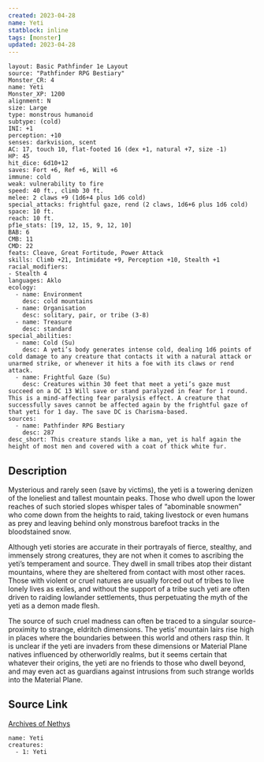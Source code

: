 ```yaml
---
created: 2023-04-28
name: Yeti
statblock: inline
tags: [monster]
updated: 2023-04-28
---
```

```statblock
layout: Basic Pathfinder 1e Layout
source: "Pathfinder RPG Bestiary"
Monster_CR: 4
name: Yeti
Monster_XP: 1200
alignment: N
size: Large
type: monstrous humanoid
subtype: (cold)
INI: +1
perception: +10
senses: darkvision, scent
AC: 17, touch 10, flat-footed 16 (dex +1, natural +7, size -1)
HP: 45
hit_dice: 6d10+12
saves: Fort +6, Ref +6, Will +6
immune: cold
weak: vulnerability to fire
speed: 40 ft., climb 30 ft.
melee: 2 claws +9 (1d6+4 plus 1d6 cold)
special_attacks: frightful gaze, rend (2 claws, 1d6+6 plus 1d6 cold)
space: 10 ft.
reach: 10 ft.
pf1e_stats: [19, 12, 15, 9, 12, 10]
BAB: 6
CMB: 11
CMD: 22
feats: Cleave, Great Fortitude, Power Attack
skills: Climb +21, Intimidate +9, Perception +10, Stealth +1
racial_modifiers:
- Stealth 4
languages: Aklo
ecology:
  - name: Environment
    desc: cold mountains
  - name: Organisation
    desc: solitary, pair, or tribe (3-8)
  - name: Treasure
    desc: standard
special_abilities:
  - name: Cold (Su)
    desc: A yeti’s body generates intense cold, dealing 1d6 points of cold damage to any creature that contacts it with a natural attack or unarmed strike, or whenever it hits a foe with its claws or rend attack.
  - name: Frightful Gaze (Su)
    desc: Creatures within 30 feet that meet a yeti’s gaze must succeed on a DC 13 Will save or stand paralyzed in fear for 1 round. This is a mind-affecting fear paralysis effect. A creature that successfully saves cannot be affected again by the frightful gaze of that yeti for 1 day. The save DC is Charisma-based.
sources:
  - name: Pathfinder RPG Bestiary
    desc: 287
desc_short: This creature stands like a man, yet is half again the height of most men and covered with a coat of thick white fur.
```
## Description
Mysterious and rarely seen (save by victims), the yeti is a towering denizen of the loneliest and tallest mountain peaks. Those who dwell upon the lower reaches of such storied slopes whisper tales of “abominable snowmen” who come down from the heights to raid, taking livestock or even humans as prey and leaving behind only monstrous barefoot tracks in the bloodstained snow.

Although yeti stories are accurate in their portrayals of fierce, stealthy, and immensely strong creatures, they are not when it comes to ascribing the yeti’s temperament and source. They dwell in small tribes atop their distant mountains, where they are sheltered from contact with most other races. Those with violent or cruel natures are usually forced out of tribes to live lonely lives as exiles, and without the support of a tribe such yeti are often driven to raiding lowlander settlements, thus perpetuating the myth of the yeti as a demon made flesh.

The source of such cruel madness can often be traced to a singular source-proximity to strange, eldritch dimensions. The yetis’ mountain lairs rise high in places where the boundaries between this world and others rasp thin. It is unclear if the yeti are invaders from these dimensions or Material Plane natives influenced by otherworldly realms, but it seems certain that whatever their origins, the yeti are no friends to those who dwell beyond, and may even act as guardians against intrusions from such strange worlds into the Material Plane.
## Source Link
[Archives of Nethys](https://aonprd.com/MonsterDisplay.aspx?ItemName=Yeti)
```encounter-table
name: Yeti
creatures:
  - 1: Yeti
```
